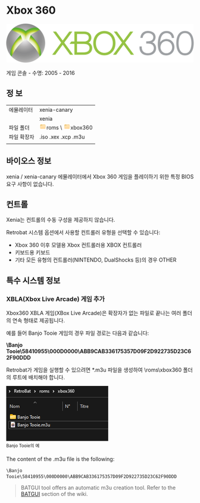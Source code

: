 # Xbox 360

![](title.svg)

게임 콘솔 - 수명: 2005 - 2016


## 정 보

|||
|---|---|
| 에뮬레이터 | xenia-canary |
|  | xenia |
| 파일 폴더 | ![](../../icon.png)roms \ ![](../../icon.png)xbox360 |
| 파일 확장자 | .iso .xex .xcp .m3u |
|||


## 바이오스 정보

xenia / xenia-canary 에뮬레이터에서 Xbox 360 게임을 플레이하기 위한 특정 BIOS 요구 사항이 없습니다.


## 컨트롤

Xenia는 컨트롤의 수동 구성을 제공하지 않습니다.

Retrobat 시스템 옵션에서 사용할 컨트롤러 유형을 선택할 수 있습니다:
- Xbox 360 이후 모델용 Xbox 컨트롤러용 XBOX 컨트롤러
- 키보드용 키보드
- 기타 모든 유형의 컨트롤러(NINTENDO, DualShocks 등)의 경우 OTHER


## 특수 시스템 정보

### XBLA(Xbox Live Arcade) 게임 추가

Xbox360 XBLA 게임(XBox Live Arcade)은 확장자가 없는 파일로 끝나는 여러 폴더의 연속 형태로 제공됩니다.

예를 들어 Banjo Tooie 게임의 경우 파일 경로는 다음과 같습니다:

**\Banjo Tooie\58410955\000D0000\ABB9CAB336175357D09F2D922735D23C62F90DDD**

Retrobat가 게임을 실행할 수 있으려면 *.m3u 파일을 생성하여 \roms\xbox360 폴더의 루트에 배치해야 합니다.

![](01.png)  
<sup>Banjo Tooie의 예</sup>

The content of the .m3u file is the following:

```
\Banjo Tooie\58410955\000D0000\ABB9CAB336175357D09F2D922735D23C62F90DDD
```

> BATGUI tool offers an automatic m3u creation tool. Refer to the [BATGUI](https://wiki.retrobat.org/advanced-features/batgui) section of the wiki.